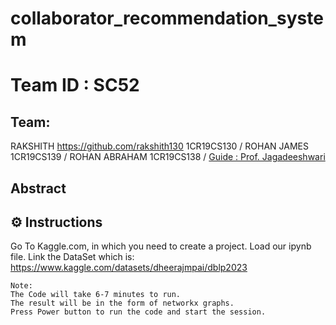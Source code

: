 # collaborator_recommendation_system

# Team ID : SC52

## Team: 
RAKSHITH https://github.com/rakshith130 1CR19CS130 /
ROHAN JAMES 1CR19CS139  /
ROHAN ABRAHAM 1CR19CS138 /
[Guide : Prof. Jagadeeshwari ](https://github.com/?) 


## Abstract 



## ⚙️ Instructions

Go To Kaggle.com, in which you need to create a project.
Load our ipynb file. 
Link the DataSet which is:
https://www.kaggle.com/datasets/dheerajmpai/dblp2023

```
Note:
The Code will take 6-7 minutes to run.
The result will be in the form of networkx graphs.
Press Power button to run the code and start the session.
```
